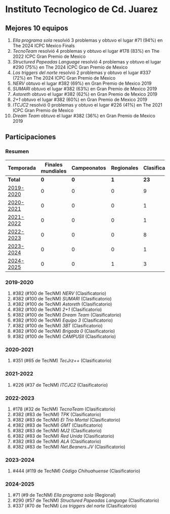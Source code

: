 ---
---

# Instituto Tecnologico de Cd. Juarez

## Mejores 10 equipos

1. _Ella programa sola_ resolvió 3 problemas y obtuvo el lugar #71 (94%) en The 2024 ICPC Mexico Finals
1. _TecnoTeam_ resolvió 4 problemas y obtuvo el lugar #178 (83%) en The 2022 ICPC Gran Premio de Mexico
1. _Structured Papeadas Language_ resolvió 4 problemas y obtuvo el lugar #290 (75%) en The 2024 ICPC Gran Premio de Mexico
1. _Los triggers del norte_ resolvió 2 problemas y obtuvo el lugar #337 (72%) en The 2024 ICPC Gran Premio de Mexico
1. _NERV_ obtuvo el lugar #382 (69%) en Gran Premio de Mexico 2019
1. _SUMARI_ obtuvo el lugar #382 (63%) en Gran Premio de Mexico 2019
1. _Astoreth_ obtuvo el lugar #382 (62%) en Gran Premio de Mexico 2019
1. _2+1_ obtuvo el lugar #382 (60%) en Gran Premio de Mexico 2019
1. _ITCJC2_ resolvió 0 problemas y obtuvo el lugar #226 (41%) en The 2021 ICPC Gran Premio de Mexico
1. _Dream Team_ obtuvo el lugar #382 (36%) en Gran Premio de Mexico 2019

## Participaciones

### Resumen

| Temporada | Finales mundiales | Campeonatos | Regionales | Clasificatorios | Equipos |
| --- | --- | --- | --- | --- | --- |
| **Total** | **0** | **0** | **1** | **23** | **23** |
| [2019-2020](#2019-2020) | 0 | 0 | 0 | 9 | 9 |
| [2020-2021](#2020-2021) | 0 | 0 | 0 | 1 | 1 |
| [2021-2022](#2021-2022) | 0 | 0 | 0 | 1 | 1 |
| [2022-2023](#2022-2023) | 0 | 0 | 0 | 8 | 8 |
| [2023-2024](#2023-2024) | 0 | 0 | 0 | 1 | 1 |
| [2024-2025](#2024-2025) | 0 | 0 | 1 | 3 | 3 |

### 2019-2020

1. #382 (#100 de TecNM) _NERV_ (Clasificatorio)
1. #382 (#100 de TecNM) _SUMARI_ (Clasificatorio)
1. #382 (#100 de TecNM) _Astoreth_ (Clasificatorio)
1. #382 (#100 de TecNM) _2+1_ (Clasificatorio)
1. #382 (#100 de TecNM) _Dream Team_ (Clasificatorio)
1. #382 (#100 de TecNM) _Equipo 3_ (Clasificatorio)
1. #382 (#100 de TecNM) _3BT_ (Clasificatorio)
1. #382 (#100 de TecNM) _Brigada 0_ (Clasificatorio)
1. #382 (#100 de TecNM) _CAMPUSII_ (Clasificatorio)

### 2020-2021

1. #351 (#65 de TecNM) _TecJrz++_ (Clasificatorio)

### 2021-2022

1. #226 (#37 de TecNM) _ITCJC2_ (Clasificatorio)

### 2022-2023

1. #178 (#32 de TecNM) _TecnoTeam_ (Clasificatorio)
1. #382 (#83 de TecNM) _TPK_ (Clasificatorio)
1. #382 (#83 de TecNM) _El Trio Mortal_ (Clasificatorio)
1. #382 (#83 de TecNM) _GMT_ (Clasificatorio)
1. #382 (#83 de TecNM) _MJ2_ (Clasificatorio)
1. #382 (#83 de TecNM) _Red Unida_ (Clasificatorio)
1. #382 (#83 de TecNM) _ALA_ (Clasificatorio)
1. #382 (#83 de TecNM) _Net.Beaners.JV_ (Clasificatorio)

### 2023-2024

1. #444 (#119 de TecNM) _Código Chihuahuense_ (Clasificatorio)

### 2024-2025

1. #71 (#9 de TecNM) _Ella programa sola_ (Regional)
1. #290 (#57 de TecNM) _Structured Papeadas Language_ (Clasificatorio)
1. #337 (#70 de TecNM) _Los triggers del norte_ (Clasificatorio)



